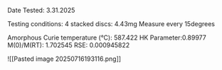 Date Tested: 3.31.2025

Testing conditions:
4 stacked discs: 4.43mg
Measure every 15degrees

Amorphous Curie temperature (°C): 587.422
HK Parameter:0.89977
M(0)/M(RT): 1.702545
RSE: 0.000945822
<!-- PUBLISH STOP -->
![[Pasted image 20250716193116.png]]
